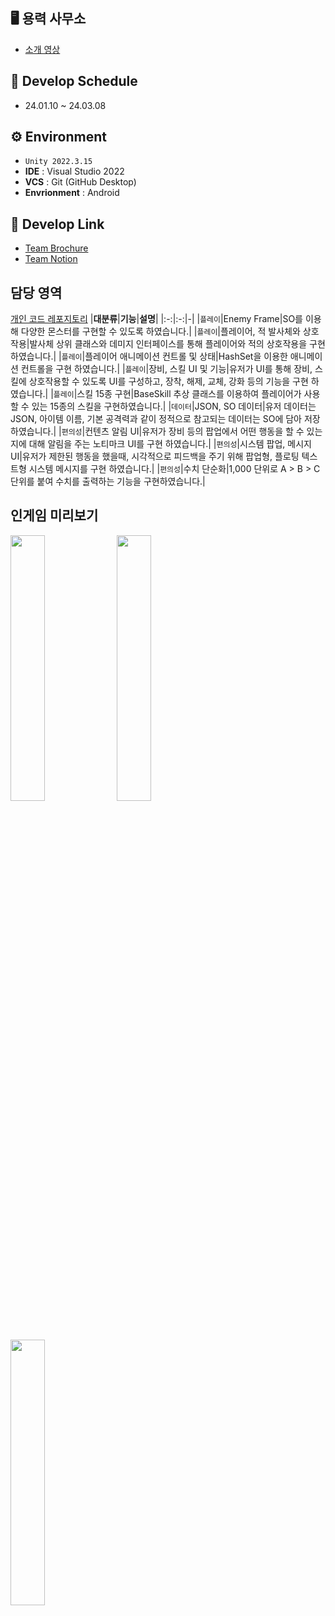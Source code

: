 ## 🖥️ 용력 사무소

+ [소개 영상](https://www.youtube.com/watch?v=AbceaCXGerw)

## 📆 Develop Schedule

* 24.01.10 ~ 24.03.08

## ⚙️ Environment

- `Unity 2022.3.15`
- **IDE** : Visual Studio 2022
- **VCS** : Git (GitHub Desktop)
- **Envrionment** : Android

## 📌 Develop Link

- [Team Brochure](https://evening-chord-d32.notion.site/48cb378fe23d4b2cb75316d979209550?pvs=4)
- [Team Notion](https://www.notion.so/68656b3df2a3484695ce7d5b89b83b9d)

## 담당 영역
[개인 코드 레포지토리](https://github.com/Ku-dodo/TeamProject-IdleGame-PersonalCode)
|**대분류**|**기능**|**설명**|
|:-:|:-:|-|
|`플레이`|Enemy Frame|SO를 이용해 다양한 몬스터를 구현할 수 있도록 하였습니다.|
|`플레이`|플레이어, 적 발사체와 상호작용|발사체 상위 클래스와 데미지 인터페이스를 통해 플레이어와 적의 상호작용을 구현 하였습니다.|
|`플레이`|플레이어 애니메이션 컨트롤 및 상태|HashSet을 이용한 애니메이션 컨트롤을 구현 하였습니다.|
|`플레이`|장비, 스킬 UI 및 기능|유저가 UI를 통해 장비, 스킬에 상호작용할 수 있도록 UI를 구성하고, 장착, 해제, 교체, 강화 등의 기능을 구현 하였습니다.|
|`플레이`|스킬 15종 구현|BaseSkill 추상 클래스를 이용하여 플레이어가 사용할 수 있는 15종의 스킬을 구현하였습니다.|
|`데이터`|JSON, SO 데이터|유저 데이터는 JSON, 아이템 이름, 기본 공격력과 같이 정적으로 참고되는 데이터는 SO에 담아 저장하였습니다.|
|`편의성`|컨텐츠 알림 UI|유저가 장비 등의 팝업에서 어떤 행동을 할 수 있는지에 대해 알림을 주는 노티마크 UI를 구현 하였습니다.|
|`편의성`|시스템 팝업, 메시지 UI|유저가 제한된 행동을 했을때, 시각적으로 피드백을 주기 위해 팝업형, 플로팅 텍스트형 시스템 메시지를 구현 하였습니다.|
|`편의성`|수치 단순화|1,000 단위로 A > B > C 단위를 붙여 수치를 출력하는 기능을 구현하였습니다.|

## 인게임 미리보기

<img src="https://private-user-images.githubusercontent.com/105593231/325212357-9c85d06c-a457-40a2-af48-5b08ef8070d0.gif?jwt=eyJhbGciOiJIUzI1NiIsInR5cCI6IkpXVCJ9.eyJpc3MiOiJnaXRodWIuY29tIiwiYXVkIjoicmF3LmdpdGh1YnVzZXJjb250ZW50LmNvbSIsImtleSI6ImtleTUiLCJleHAiOjE3MTM5NjA4NDMsIm5iZiI6MTcxMzk2MDU0MywicGF0aCI6Ii8xMDU1OTMyMzEvMzI1MjEyMzU3LTljODVkMDZjLWE0NTctNDBhMi1hZjQ4LTViMDhlZjgwNzBkMC5naWY_WC1BbXotQWxnb3JpdGhtPUFXUzQtSE1BQy1TSEEyNTYmWC1BbXotQ3JlZGVudGlhbD1BS0lBVkNPRFlMU0E1M1BRSzRaQSUyRjIwMjQwNDI0JTJGdXMtZWFzdC0xJTJGczMlMkZhd3M0X3JlcXVlc3QmWC1BbXotRGF0ZT0yMDI0MDQyNFQxMjA5MDNaJlgtQW16LUV4cGlyZXM9MzAwJlgtQW16LVNpZ25hdHVyZT05ZDIyNGMzYzMxNzExYjJmZDM3NWFkZWQyNzM3MzFlNTg0ZjgzYWEyM2RhNzI0ODk4NzgyZDg1NGIzMThkNDA5JlgtQW16LVNpZ25lZEhlYWRlcnM9aG9zdCZhY3Rvcl9pZD0wJmtleV9pZD0wJnJlcG9faWQ9MCJ9.H04INR376mKLZK9NGGNvzfXGicbm349fiqLbilxUWuw" width="33%">   <img src="https://private-user-images.githubusercontent.com/105593231/325209158-0bbced27-f6fc-444b-8e62-d233daac8ec2.gif?jwt=eyJhbGciOiJIUzI1NiIsInR5cCI6IkpXVCJ9.eyJpc3MiOiJnaXRodWIuY29tIiwiYXVkIjoicmF3LmdpdGh1YnVzZXJjb250ZW50LmNvbSIsImtleSI6ImtleTUiLCJleHAiOjE3MTM5NjEwMzAsIm5iZiI6MTcxMzk2MDczMCwicGF0aCI6Ii8xMDU1OTMyMzEvMzI1MjA5MTU4LTBiYmNlZDI3LWY2ZmMtNDQ0Yi04ZTYyLWQyMzNkYWFjOGVjMi5naWY_WC1BbXotQWxnb3JpdGhtPUFXUzQtSE1BQy1TSEEyNTYmWC1BbXotQ3JlZGVudGlhbD1BS0lBVkNPRFlMU0E1M1BRSzRaQSUyRjIwMjQwNDI0JTJGdXMtZWFzdC0xJTJGczMlMkZhd3M0X3JlcXVlc3QmWC1BbXotRGF0ZT0yMDI0MDQyNFQxMjEyMTBaJlgtQW16LUV4cGlyZXM9MzAwJlgtQW16LVNpZ25hdHVyZT03ZGY3MWE4MmU1MjUzZDVmZjhmOTM0YmE4YWRhNjE1N2JjNjNiOGVkNTA5MzNiMzhlMTgwYWYxMDM1NTE4NzlkJlgtQW16LVNpZ25lZEhlYWRlcnM9aG9zdCZhY3Rvcl9pZD0wJmtleV9pZD0wJnJlcG9faWQ9MCJ9.7mdDjGGdVq1LkKe9Xz10RfpHDEp3lThKZv2IiYHr0Tc" width="33%"> <img src="https://private-user-images.githubusercontent.com/105593231/325209167-448aa4b9-1faf-454f-aed6-c85baf57c2ce.gif?jwt=eyJhbGciOiJIUzI1NiIsInR5cCI6IkpXVCJ9.eyJpc3MiOiJnaXRodWIuY29tIiwiYXVkIjoicmF3LmdpdGh1YnVzZXJjb250ZW50LmNvbSIsImtleSI6ImtleTUiLCJleHAiOjE3MTM5NjEwMzAsIm5iZiI6MTcxMzk2MDczMCwicGF0aCI6Ii8xMDU1OTMyMzEvMzI1MjA5MTY3LTQ0OGFhNGI5LTFmYWYtNDU0Zi1hZWQ2LWM4NWJhZjU3YzJjZS5naWY_WC1BbXotQWxnb3JpdGhtPUFXUzQtSE1BQy1TSEEyNTYmWC1BbXotQ3JlZGVudGlhbD1BS0lBVkNPRFlMU0E1M1BRSzRaQSUyRjIwMjQwNDI0JTJGdXMtZWFzdC0xJTJGczMlMkZhd3M0X3JlcXVlc3QmWC1BbXotRGF0ZT0yMDI0MDQyNFQxMjEyMTBaJlgtQW16LUV4cGlyZXM9MzAwJlgtQW16LVNpZ25hdHVyZT1hNTU5MTdlYTU4ZjVhODdiODNlZTY5MWVjODRjNTcwNmI5MzVlMjRmZDM2N2IxNDVlY2YzZTgxZGVjNmUzMDcyJlgtQW16LVNpZ25lZEhlYWRlcnM9aG9zdCZhY3Rvcl9pZD0wJmtleV9pZD0wJnJlcG9faWQ9MCJ9.VazTT7PDHynh_z2yXicR-hqip4i91nY2mkfUzmXkDy0" width="33%">
